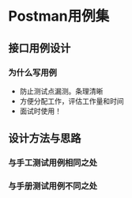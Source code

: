 # Postman用例集

## 接口用例设计

### 为什么写用例

* 防止测试点漏测。条理清晰
* 方便分配工作，评估工作量和时间
* 面试时使用！

## 设计方法与思路

### 与手工测试用例相同之处

### 与手册测试用例不同之处
